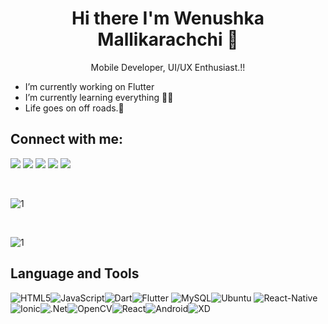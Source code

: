 <h1 align='center'>
Hi there  I'm Wenushka Mallikarachchi 👋
</h1>

<p align='center'>
Mobile Developer, UI/UX Enthusiast.!!
</p>

- I’m currently working on Flutter
- I’m currently learning everything 🧗‍♀️
- Life goes on off roads.🚙
  <br>

## Connect with me:

<p align = "center">

[<img src = "https://img.shields.io/badge/instagram-%23E4405F.svg?&style=for-the-badge&logo=instagram&logoColor=white">](https://www.instagram.com/wenushka_donz/)
[<img src = "https://img.shields.io/badge/LinkedIn-0077B5?style=for-the-badge&logo=linkedin&logoColor=white" />](https://www.linkedin.com/in/wenushka-mallikarachchi-242673185/)
[<img src="https://img.shields.io/badge/facebook-%231877F2.svg?&style=for-the-badge&logo=facebook&logoColor=white" />](https://www.facebook.com/wenushka.mallikarachchi.9/)
[<img src="https://img.shields.io/badge/Dribbble-EA4C89?style=for-the-badge&logo=dribbble&logoColor=white" />](https://www.facebook.com/wenushka.mallikarachchi.9/)
[<img src="https://img.shields.io/badge/-Behance-blue?style=for-the-badge&logo=behance&logoColor=white" />](https://www.facebook.com/wenushka.mallikarachchi.9/)

</p>
<br/>

![1](https://github-readme-stats.vercel.app/api/top-langs/?username=wenushkamallikarachchi&show_icons=true&theme=radical)

<br/>

![1](https://github-readme-stats.vercel.app/api?username=wenushkamallikarachchi&count_private=true&show_icons=true&theme=radical)

## Language and Tools

<img alt="HTML5" src="https://img.shields.io/badge/html5-%23E34F26.svg?&style=for-the-badge&logo=html5&logoColor=white"/><img alt="JavaScript" src="https://img.shields.io/badge/javascript-%23323330.svg?&style=for-the-badge&logo=javascript&logoColor=%23F7DF1E"/><img alt="Dart" src="https://img.shields.io/badge/dart-%230175C2.svg?&style=for-the-badge&logo=dart&logoColor=white"/><img alt="Flutter" src="https://img.shields.io/badge/Flutter-%2302569B.svg?&style=for-the-badge&logo=Flutter&logoColor=white"/> <img alt="MySQL" src="https://img.shields.io/badge/mysql-%2300f.svg?&style=for-the-badge&logo=mysql&logoColor=white"/><img alt="Ubuntu" src="https://img.shields.io/badge/Ubuntu-E95420?style=for-the-badge&logo=ubuntu&logoColor=white"/> <img alt="React-Native" src= "https://img.shields.io/badge/React_Native-20232A?style=for-the-badge&logo=react&logoColor=61DAFB"/><img alt="Ionic" src="https://img.shields.io/badge/Ionic-3880FF?style=for-the-badge&logo=ionic&logoColor=white"/><img alt=".Net" src="https://img.shields.io/badge/.NET-5C2D91?style=for-the-badge&logo=dot-net&logoColor=white"/><img  alt="OpenCV" src="https://img.shields.io/badge/OpenCV-27338e?style=for-the-badge&logo=OpenCV&logoColor=white"/><img alt ="React" src="https://img.shields.io/badge/React-20232A?style=for-the-badge&logo=react&logoColor=61DAFB"/><img alt = "Android" src="https://img.shields.io/badge/Android-3DDC84?style=for-the-badge&logo=android&logoColor=white"/><img alt ="XD" src="https://img.shields.io/badge/Adobe%20XD-FF61F6?style=for-the-badge&logo=Adobe%20XD&logoColor=white"/>
